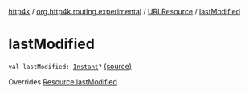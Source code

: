 [http4k](../../index.md) / [org.http4k.routing.experimental](../index.md) / [URLResource](index.md) / [lastModified](./last-modified.md)

# lastModified

`val lastModified: `[`Instant`](https://docs.oracle.com/javase/9/docs/api/java/time/Instant.html)`?` [(source)](https://github.com/http4k/http4k/blob/master/http4k-incubator/src/main/kotlin/org/http4k/routing/experimental/URLResource.kt#L11)

Overrides [Resource.lastModified](../-resource/last-modified.md)

